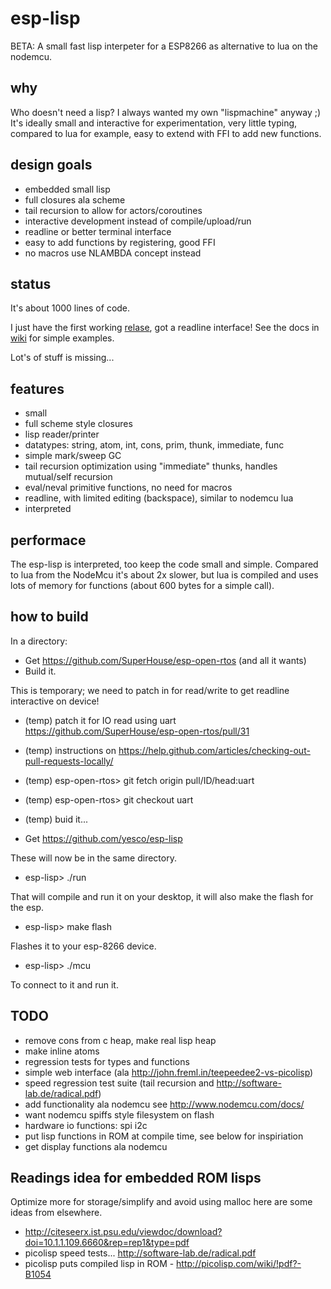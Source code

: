 # esp-lisp
BETA: A small fast lisp interpeter for a ESP8266 as alternative to lua on the nodemcu.

## why

Who doesn't need a lisp? I always wanted my own "lispmachine" anyway ;) It's ideally small and interactive for experimentation, very little typing, compared to lua for example, easy to extend with FFI to add new functions.

## design goals

- embedded small lisp
- full closures ala scheme
- tail recursion to allow for actors/coroutines
- interactive development instead of compile/upload/run
- readline or better terminal interface
- easy to add functions by registering, good FFI
- no macros use NLAMBDA concept instead

## status

It's about 1000 lines of code.

I just have the first  working [relase](https://github.com/yesco/esp-lisp/releases), got a readline interface! See the docs in [wiki](https://github.com/yesco/esp-lisp/wiki) for simple examples.

Lot's of stuff is missing...

## features

- small
- full scheme style closures
- lisp reader/printer
- datatypes: string, atom, int, cons, prim, thunk, immediate, func
- simple mark/sweep GC
- tail recursion optimization using "immediate" thunks, handles mutual/self recursion
- eval/neval primitive functions, no need for macros
- readline, with limited editing (backspace), similar to nodemcu lua
- interpreted

## performace

The esp-lisp is interpreted, too keep the code small and simple. Compared to lua from the NodeMcu it's about 2x slower, but lua is compiled and uses lots of memory for functions (about 600 bytes for a simple call).

## how to build

In a directory:

- Get https://github.com/SuperHouse/esp-open-rtos (and all it wants)
- Build it.

This is temporary; we need to patch in for read/write to get readline interactive on device!

- (temp) patch it for IO read using uart https://github.com/SuperHouse/esp-open-rtos/pull/31
- (temp) instructions on https://help.github.com/articles/checking-out-pull-requests-locally/
- (temp) esp-open-rtos> git fetch origin pull/ID/head:uart
- (temp) esp-open-rtos> git checkout uart
- (temp) buid it...

- Get https://github.com/yesco/esp-lisp

These will now be in the same directory.

- esp-lisp> ./run

That will compile and run it on your desktop, it will also make the flash for the esp.

- esp-lisp> make flash

Flashes it to your esp-8266 device.

- esp-lisp> ./mcu

To connect to it and run it.

## TODO

- remove cons from c heap, make real lisp heap
- make inline atoms
- regression tests for types and functions
- simple web interface (ala http://john.freml.in/teepeedee2-vs-picolisp)
- speed regression test suite (tail recursion and http://software-lab.de/radical.pdf)
- add functionality ala nodemcu see http://www.nodemcu.com/docs/
- want nodemcu spiffs style filesystem on flash
- hardware io functions: spi i2c
- put lisp functions in ROM at compile time, see below for inspiriation
- get display functions ala nodemcu

## Readings idea for embedded ROM lisps

Optimize more for storage/simplify and avoid using malloc here are some ideas from elsewhere.

- http://citeseerx.ist.psu.edu/viewdoc/download?doi=10.1.1.109.6660&rep=rep1&type=pdf
- picolisp speed tests... http://software-lab.de/radical.pdf
- picolisp puts compiled lisp in ROM - http://picolisp.com/wiki/!pdf?-B1054


